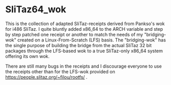 # SliTaz64_wok

This is the collection of adapted SliTaz-receipts derived from Pankso's wok for i486 SliTaz.
I quite bluntly added x86_64 to the ARCH variable and step by step patched one receipt or another to match the needs of my "bridging-wok" created on a Linux-From-Scratch (LFS) basis.
The "bridging-wok" has the single purpose of building the bridge from the actual SliTaz 32 bit packages through the LFS-based wok to a true SliTaz-only x86_64 system offering its own wok.

There are still many bugs in the receipts and I discourage everyone to use the receipts other than for the LFS-wok provided on https://people.slitaz.org/~filou/rootfs/ .
